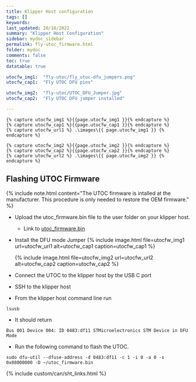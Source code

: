 ```yaml
---
title: Klipper Host configuration
tags: []
keywords: 
last_updated: 20/10/2022
summary: "Klipper Host Configuration"
sidebar: mydoc_sidebar
permalink: fly-utoc_firmware.html
folder: mydoc
comments: false
toc: true
datatable: true

utocfw_img1:  "fly-utoc/fly_utoc-dfu_jumpers.png"
utocfw_cap1:  "Fly UTOC DFU pins" 

utocfw_img2:  "fly-utoc/UTOC_DFU_Jumper.jpg"
utocfw_cap2:  "Fly UTOC DFU jumper installed" 

---
```


    {% capture utocfw_img1 %}{{page.utocfw_img1 }}{% endcapture %}
    {% capture utocfw_cap1 %}{{page.utocfw_cap1 }}{% endcapture %}
    {% capture utocfw_url1 %} .\images\{{ page.utocfw_img1 }} {% endcapture %}

    {% capture utocfw_img2 %}{{page.utocfw_img2 }}{% endcapture %}
    {% capture utocfw_cap2 %}{{page.utocfw_cap2 }}{% endcapture %}
    {% capture utocfw_url2 %} .\images\{{ page.utocfw_img2 }} {% endcapture %}    

## Flashing UTOC Firmware
{% include note.html content="The UTOC firmware is intalled at the manufacturer.  This procedure is only needed to restore the OEM firmware." %}


- Upload the utoc_firmware.bin file to the user folder on your klipper host.
  - Link to [utoc_firmware.bin](./files/utoc_firmware.bin)
- Install the DFU mode Jumper
  {% 
  include image.html 
  file=utocfw_img1
  url=utocfw_url1
  alt=utocfw_cap1
  caption=utocfw_cap1
  %}

    {% 
  include image.html 
  file=utocfw_img2
  url=utocfw_url2
  alt=utocfw_cap2
  caption=utocfw_cap2
  %}

- Connect the UTOC to the klipper host by the USB C port

- SSH to the klipper host

- From the klipper host command line run
```
lsusb
```

- It should return
```
Bus 001 Device 004: ID 0483:df11 STMicroelectronics STM Device in DFU Mode
```

- Run the following command to flash the UTOC.
```
sudo dfu-util --dfuse-address -d 0483:df11 -c 1 -i 0 -a 0 -s 0x08000000 -D ~/utoc_firmware.bin
```


{% include custom/can/sht_links.html %}